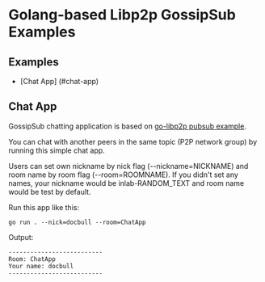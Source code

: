 # Golang-based Libp2p GossipSub Examples

## Examples

- [Chat App] (#chat-app)

## Chat App

GossipSub chatting application is based on [go-libp2p pubsub example](https://github.com/libp2p/go-libp2p/tree/master/examples/pubsub).

You can chat with another peers in the same topic (P2P network group) by running this simple chat app.

Users can set own nickname by nick flag (--nickname=NICKNAME) and room name by room flag (--room=ROOMNAME). If you didn't set any names, your nickname would be inlab-RANDOM_TEXT and room name would be test by default.

Run this app like this:

```console
go run . --nick=docbull --room=ChatApp
```

Output:
```console
--------------------------
Room: ChatApp
Your name: docbull
--------------------------
```